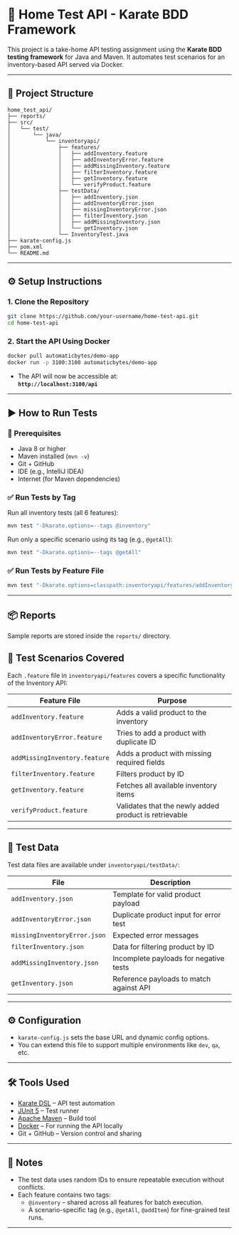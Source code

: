 # 🧪 Home Test API - Karate BDD Framework

This project is a take-home API testing assignment using the **Karate BDD testing framework** for Java and Maven. It automates test scenarios for an inventory-based API served via Docker.

---

## 📁 Project Structure

```
home_test_api/
├── reports/
├── src/
│   └── test/
│       └── java/
│           └── inventoryapi/
│               ├── features/
│               │   ├── addInventory.feature
│               │   ├── addInventoryError.feature
│               │   ├── addMissingInventory.feature
│               │   ├── filterInventory.feature
│               │   ├── getInventory.feature
│               │   └── verifyProduct.feature
│               ├── testData/
│               │   ├── addInventory.json
│               │   ├── addInventoryError.json
│               │   ├── missingInventoryError.json
│               │   ├── filterInventory.json
│               │   ├── addMissingInventory.json
│               │   └── getInventory.json
│               └── InventoryTest.java
├── karate-config.js
├── pom.xml
└── README.md
```

---

## ⚙️ Setup Instructions

### 1. Clone the Repository

```bash
git clone https://github.com/your-username/home-test-api.git
cd home-test-api
```

### 2. Start the API Using Docker

```bash
docker pull automaticbytes/demo-app
docker run -p 3100:3100 automaticbytes/demo-app
```

- The API will now be accessible at:  
  **`http://localhost:3100/api`**

---

## ▶️ How to Run Tests

### 🧰 Prerequisites

- Java 8 or higher
- Maven installed (`mvn -v`)
- Git + GitHub
- IDE (e.g., IntelliJ IDEA)
- Internet (for Maven dependencies)

### ✅ Run Tests by Tag

Run all inventory tests (all 6 features):

```bash
mvn test "-Dkarate.options=--tags @inventory"
```

Run only a specific scenario using its tag (e.g., `@getAll`):

```bash
mvn test "-Dkarate.options=--tags @getAll"
```
### ✅ Run Tests by Feature File

```bash
mvn test "-Dkarate.options=classpath:inventoryapi/features/addInventory.feature"
```

---

## 📦 Reports

Sample reports are stored inside the `reports/` directory.


## 📑 Test Scenarios Covered

Each `.feature` file in `inventoryapi/features` covers a specific functionality of the Inventory API:

| Feature File              | Purpose                                               |
|---------------------------|--------------------------------------------------------|
| `addInventory.feature`    | Adds a valid product to the inventory                 |
| `addInventoryError.feature` | Tries to add a product with duplicate ID              |
| `addMissingInventory.feature` | Adds a product with missing required fields         |
| `filterInventory.feature` | Filters product by ID                                 |
| `getInventory.feature`    | Fetches all available inventory items                 |
| `verifyProduct.feature`   | Validates that the newly added product is retrievable |

---

## 🧾 Test Data

Test data files are available under `inventoryapi/testData/`:

| File                         | Description                             |
|------------------------------|------------------------------------------|
| `addInventory.json`          | Template for valid product payload       |
| `addInventoryError.json`     | Duplicate product input for error test   |
| `missingInventoryError.json` | Expected error messages                  |
| `filterInventory.json`       | Data for filtering product by ID         |
| `addMissingInventory.json`   | Incomplete payloads for negative tests   |
| `getInventory.json`          | Reference payloads to match against API  |

---

## ⚙️ Configuration

- `karate-config.js` sets the base URL and dynamic config options.
- You can extend this file to support multiple environments like `dev`, `qa`, etc.

---

## 🛠️ Tools Used

- [Karate DSL](https://github.com/karatelabs/karate) – API test automation
- [JUnit 5](https://junit.org/) – Test runner
- [Apache Maven](https://maven.apache.org/) – Build tool
- [Docker](https://www.docker.com/) – For running the API locally
- Git + GitHub – Version control and sharing

---

## 📌 Notes

- The test data uses random IDs to ensure repeatable execution without conflicts.
- Each feature contains two tags:
    - `@inventory` – shared across all features for batch execution.
    - A scenario-specific tag (e.g., `@getAll`, `@addItem`) for fine-grained test runs.

---
